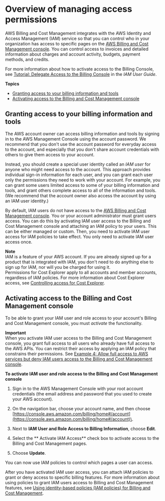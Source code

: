 # Overview of managing access permissions<a name="control-access-billing"></a>

AWS Billing and Cost Management integrates with the AWS Identity and Access Management \(IAM\) service so that you can control who in your organization has access to specific pages on the [AWS Billing and Cost Management console](https://console.aws.amazon.com/billing/home#/)\. You can control access to invoices and detailed information about charges and account activity, budgets, payment methods, and credits\.

For more information about how to activate access to the Billing Console, see [Tutorial: Delegate Access to the Billing Console](https://docs.aws.amazon.com/IAM/latest/UserGuide/tutorial_billing.html) in the *IAM User Guide*\.

**Topics**
+ [Granting access to your billing information and tools](#grantaccess)
+ [Activating access to the Billing and Cost Management console](#ControllingAccessWebsite-Activate)

## Granting access to your billing information and tools<a name="grantaccess"></a>

The AWS account owner can access billing information and tools by signing in to the AWS Management Console using the account password\. We recommend that you don't use the account password for everyday access to the account, and especially that you don't share account credentials with others to give them access to your account\. 

Instead, you should create a special user identity called an *IAM user* for anyone who might need access to the account\. This approach provides individual sign\-in information for each user, and you can grant each user only the permissions they need to work with your account\. For example, you can grant some users limited access to some of your billing information and tools, and grant others complete access to all of the information and tools\. \(We recommend that the account owner also access the account by using an IAM user identity\.\)

By default, IAM users do not have access to the [AWS Billing and Cost Management console](https://console.aws.amazon.com/billing/home#/)\. You or your account administrator must grant users access\. You can do this by activating IAM user access to the Billing and Cost Management console and attaching an IAM policy to your users\. This can be either managed or custom\. Then, you need to activate IAM user access for IAM policies to take effect\. You only need to activate IAM user access once\.

**Note**  
IAM is a feature of your AWS account\. If you are already signed up for a product that is integrated with IAM, you don't need to do anything else to sign up for IAM, nor will you be charged for using it\.  
Permissions for Cost Explorer apply to all accounts and member accounts, regardless of IAM policies\. For more information about Cost Explorer access, see [Controlling access for Cost Explorer](ce-access.md)\.

## Activating access to the Billing and Cost Management console<a name="ControllingAccessWebsite-Activate"></a>

To be able to grant your IAM user and role access to your account's Billing and Cost Management console, you must *activate* the functionality\. 

**Important**  
When you activate IAM user access to the Billing and Cost Management console, you grant full access to all users who already have full access to the AWS APIs\. You can restrict their access by applying an IAM policy that constrains their permissions\. See [Example 4: Allow full access to AWS services but deny IAM users access to the Billing and Cost Management console](billing-example-policies.md#ExampleAllowAllDenyBilling)\.

**To activate IAM user and role access to the Billing and Cost Management console**

1. Sign in to the AWS Management Console with your root account credentials \(the email address and password that you used to create your AWS account\)\.

1. On the navigation bar, choose your account name, and then choose [https://console.aws.amazon.com/billing/home#/account](https://console.aws.amazon.com/billing/home#/account)\.

1. Next to **IAM User and Role Access to Billing Information**, choose **Edit**\. 

1. Select the ** Activate IAM Access** check box to activate access to the Billing and Cost Management pages\. 

1. Choose **Update**\.

 You can now use IAM policies to control which pages a user can access\.

After you have activated IAM user access, you can attach IAM policies to grant or deny access to specific billing features\. For more information about using policies to grant IAM users access to Billing and Cost Management features, see [Using identity\-based policies \(IAM policies\) for Billing and Cost Management](billing-permissions-ref.md)\.